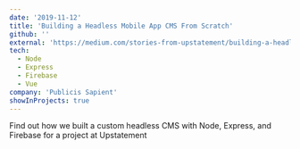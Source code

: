 ```yaml
---
date: '2019-11-12'
title: 'Building a Headless Mobile App CMS From Scratch'
github: ''
external: 'https://medium.com/stories-from-upstatement/building-a-headless-mobile-app-cms-from-scratch-bab2d17744d9'
tech:
  - Node
  - Express
  - Firebase
  - Vue
company: 'Publicis Sapient'
showInProjects: true
---
```


Find out how we built a custom headless CMS with Node, Express, and Firebase for a project at Upstatement
